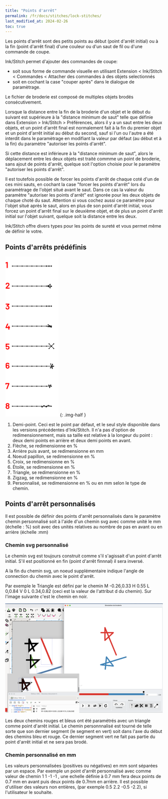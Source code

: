 ```yaml
---
title: "Points d'arrêt"
permalink: /fr/docs/stitches/lock-stitches/
last_modified_at: 2024-02-26
toc: true
---
```

Les points d'arrêt sont des petits points au début (point d'arrêt initial) ou à la fin (point d'arrêt final)  d'une couleur ou d'un saut de fil ou d'une commande de coupe.

Ink/Stitch permet d'ajouter des commandes de coupe:

* soit sous forme de commande visuelle en utilisant Extension < Ink/Stitch < Commandes < Attacher des commandes à des objets selectionnés
* soit en cochant la case "couper après" dans le dialogue de paramètrage.
  
Le fichier de broderie est composé de multiples objets brodés consécutivement.

Lorsque la distance entre la fin de la broderie d'un objet et le début du suivant est supérieure à la "distance minimum de saut" telle que définie dans Extension > Ink/Stitch > Préférences, alors il y a un saut entre les deux objets, et un point d'arrêt final est normalement fait à la fin du premier objet et un point d'arrêt initial au début du second, sauf si l'un ou l'autre a été interdit dans le paramètrage en modifiant la valeur par défaut (au début et à la fin) du paramètre "autoriser les points d'arrêt".

Si cette distance est inférieure à la "distance minimum de saut", alors le déplacement entre les deux objets est traité commme un point de broderie, sans ajout de points d'arrêt, quelque soit l'option choisie pour le paramètre "autoriser les points d'arrêt". 

Il est toutefois possible de forcer les points d'arrêt de chaque coté d'un de ces mini sauts, en cochant la case "forcer les points d'arrêt" lors du paramètrage de l'objet situé avant le saut. Dans ce cas la valeur du paramètre "autoriser les points d'arrêt" est ignorée pour les deux objets de chaque choté du saut. Attention si vous cochez aussi ce paramètre pour l'objet situé après le saut, alors en plus de son point d'arrêt initial, vous forcez un point d'arrêt final sur le deuxième  objet, et de plus un point d'arrêt initial sur l'objet suivant, quelque soit la distance entre les deux.

Ink/Stitch offre divers types pour les points de sureté et vous permet même de définir le votre.

## Points d'arrêts prédéfinis

![Variantes de points d'arrêt](/assets/images/docs/lock-stitches.png)
{: .img-half }

1. Demi-point. Ceci est le point par défaut, et le seul style disponible dans les versions précédentes d'Ink/Stitch. Il n'a pas d'option de redimensionnement, mais sa taille est relative à la longeur du point : deux demi points en arrière et deux demi points en avant.
2. Flèche, se redimensionne  en %
3. Arrière puis avant, se redimensionne  en mm
5. Noeud papillon, se redimensionne  en %
6. Croix, se redimensionne  en %
7. Étoile, se redimensionne  en %
8. Triangle, se redimensionne  en %
9. Zigzag, se redimensionne  en %
10. Personnalisé, se redimensionne  en % ou en mm selon le type de chemin.

## Points d'arrêt personnalisés

Il est possible de définir des points d'arrêt personnalisés  dans le paramètre chemin personnalisé soit à l'aide d'un chemin svg avec comme unité le mm (échelle : %) soit avec des unités relatives au nombre de pas en avant ou en arrière (échelle :mm)



### Chemin svg personnalisé

Le chemin svg est toujours construit comme s'il s'agissait d'un point d'arrêt initial. S'il est positionné en fin (point d'arrêt finnnal) il sera inversé.

A la fin du chemin svg, un noeud supplémentaire indique l'angle de connection du chemin avec le point d'arrêt. 

Par exemple le Triangle est défini par le chemin M -0.26,0.33 H 0.55 L 0,0.84 V 0 L 0.34,0.82 (ceci est la valeur de l'attribut d du chemin). Sur l'image suivante c'est le chemin en noir.

![Triangle lock stitch](/assets/images/docs/triangle_lock.png)

Les deux chemins rouges et bleus ont été paramétrés avec un triangle comme point d'arrêt initial. 
Le chemin personnnalisé est tourné de telle sorte que son dernier segment (le segment en vert) soit dans l'axe du début des chemins bleu et rouge. Ce dernier segment vert ne fait pas partie du point d'arrêt initial et ne sera pas brodé.


### Chemin personnalisé en mm

Les valeurs personnalisées (positives ou négatives) en mm sont séparées par un espace. Par exemple un point d'arrêt personnalisé avec comme valeur de chemin
1 1 -1 -1 , une echelle définie à 0.7 mm  fera deux points de 0.7 mm en avant puis deux points de 0.7mm en arrière.
Il est possible d'utiliser des valeurs non entières, (par exemple 0.5 2.2 -0.5 -2.2), si l'utilisateur le souhaite.
